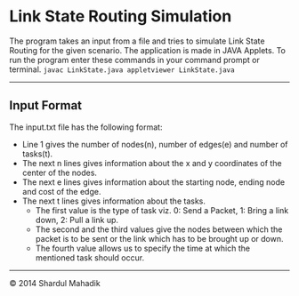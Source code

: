 # Link State Routing Simulation

The program takes an input from a file and tries to simulate Link State Routing for the given scenario. The application is made in JAVA Applets.
To run the program enter these commands in your command prompt or terminal.
`javac LinkState.java
 appletviewer LinkState.java`

***

## Input Format

The input.txt file has the following format:
* Line 1 gives the number of nodes(n), number of edges(e) and number of tasks(t).
* The next n lines gives information about the x and y coordinates of the center of the nodes.
* The next e lines gives information about the starting node, ending node and cost of the edge.
* The next t lines gives information about the tasks.
  + The first value is the type of task viz. 0: Send a Packet, 1: Bring a link down, 2: Pull a link up.
  + The second and the third values give the nodes between which the packet is to be sent or the link which has to be brought up or down.
  + The fourth value allows us to specify the time at which the mentioned task should occur.

***

&copy; 2014 Shardul Mahadik